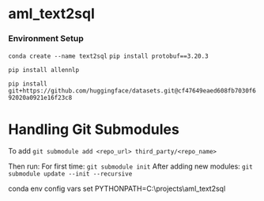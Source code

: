 # aml_text2sql

### Environment Setup

`conda create --name text2sql`
`pip install protobuf==3.20.3`


`pip install allennlp`

`pip install git+https://github.com/huggingface/datasets.git@cf47649eaed608fb7030f692020a0921e16f23c8`

# Handling Git Submodules
To add `git submodule add <repo_url> third_party/<repo_name>`

Then run:
For first time: `git submodule init`
After adding new modules: `git submodule update --init --recursive`


conda env config vars set PYTHONPATH=C:\projects\aml_text2sql 
